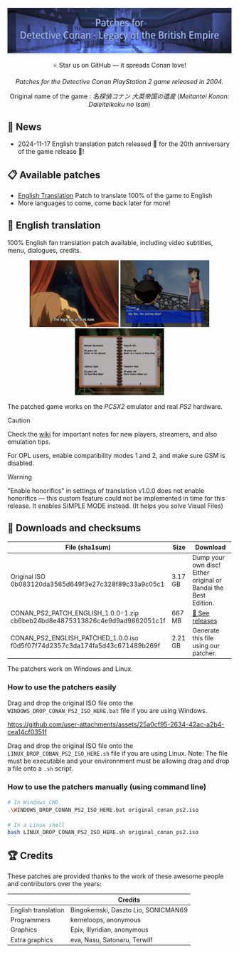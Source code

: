 [![CONAN PS2 PATCH](images/banner.png)](https://github.com/conan-patches/ps2)

<p align="center">
  ⭐ Star us on GitHub — it spreads Conan love!
</p>

<p align="center">
  <i align="center">Patches for the Detective Conan PlayStation 2 game released in 2004.</i>
</p>

<p align="center">
    Original name of the game : <i>名探偵コナン 大英帝国の遺産</i> (<i>Meitantei Konan: Daieiteikoku no Isan</i>)
</p>

## 📰 News

- 2024-11-17 English translation patch released 🚀 for the 20th anniversary of the game release 🎂!

## 📋 Available patches

- [English Translation](#-english-translation) Patch to translate 100% of the game to English
- More languages to come, come back later for more!

## 💬 English translation

100% English fan translation patch available, including video subtitles, menu, dialogues, credits.

<p align="center">
    <img src="images/english/screenshot1.png" width="200" />
    <img src="images/english/screenshot2.png" width="200" />
    <img src="images/english/screenshot3.png" width="200" />
</p>

The patched game works on the *PCSX2* emulator and real *PS2* hardware.

> [!CAUTION]
> Check the [wiki](https://github.com/conan-patches/ps2/wiki) for important notes for new players, streamers, and also emulation tips.
>
> For OPL users, enable compatibility modes 1 and 2, and make sure GSM is disabled.

> [!WARNING]
> "Enable honorifics" in settings of translation v1.0.0 does not enable honorifics — this custom feature could not be implemented in time for this release. It enables SIMPLE MODE instead. (It helps you solve Visual Files)


## 💾 Downloads and checksums

| File (sha1sum)                                                                   | Size    | Download                                                            |
|----------------------------------------------------------------------------------|---------|---------------------------------------------------------------------|
| Original ISO<br/>0b083120da3565d649f3e27c328f89c33a9c05c1                        | 3.17 GB | Dump your own disc!<br/>Either original or Bandai the Best Edition. |
| CONAN_PS2_PATCH_ENGLISH_1.0.0-1.zip<br/>cb6beb24bd8e4875313826c4e9d9ad9862051c1f | 667 MB  | [💾 See releases](https://github.com/conan-patches/ps2/releases)    |
| CONAN_PS2_ENGLISH_PATCHED_1.0.0.iso<br/>f0d5f07f74d2357c3da174fa5d43c671489b269f | 2.21 GB | Generate this file using our patcher.                               |

The patchers work on Windows and Linux.

### How to use the patchers easily

Drag and drop the original ISO file onto the `WINDOWS_DROP_CONAN_PS2_ISO_HERE.bat` file if you are using Windows.

https://github.com/user-attachments/assets/25a0cf95-2634-42ac-a2b4-cea14cf0351f

Drag and drop the original ISO file onto the `LINUX_DROP_CONAN_PS2_ISO_HERE.sh` file if you are using Linux. Note: The file must be executable and your environnment must be allowing drag and drop a file onto a `.sh` script.

### How to use the patchers manually (using command line)

```bash
# In Windows CMD
.\WINDOWS_DROP_CONAN_PS2_ISO_HERE.bat original_conan_ps2.iso

# In a Linux shell
bash LINUX_DROP_CONAN_PS2_ISO_HERE.sh original_conan_ps2.iso
```

## 🏆 Credits

These patches are provided thanks to the work of these awesome people and contributors over the years:

|                     | Credits                             |
|---------------------|-------------------------------------|
| English translation | Bingokemski, Daszto Lio, SONICMAN69 |
| Programmers         | kerneloops, anonymous               |
| Graphics            | Epix, Illyridian, anonymous         |
| Extra graphics      | eva, Nasu, Satonaru, Terwilf        |

